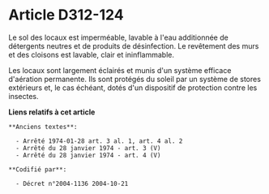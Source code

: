 # Article D312-124

Le sol des locaux est imperméable, lavable à l'eau additionnée de détergents neutres et de produits de désinfection. Le
revêtement des murs et des cloisons est lavable, clair et ininflammable.

Les locaux sont largement éclairés et munis d'un système efficace d'aération permanente. Ils sont protégés du soleil par un
système de stores extérieurs et, le cas échéant, dotés d'un dispositif de protection contre les insectes.

**Liens relatifs à cet article**

	**Anciens textes**:

	  - Arrêté 1974-01-28 art. 3 al. 1, art. 4 al. 2
	  - Arrêté du 28 janvier 1974 - art. 3 (V)
	  - Arrêté du 28 janvier 1974 - art. 4 (V)

	**Codifié par**:

	  - Décret n°2004-1136 2004-10-21
